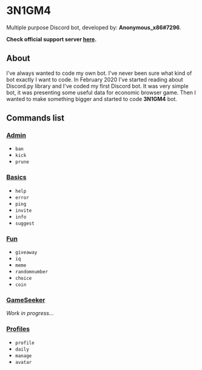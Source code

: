 # 3N1GM4
Multiple purpose Discord bot, developed by: **Anonymous_x86#7296**.

**Check official support server [here](https://discord.gg/SRdmrPpf2z "3N1GMA Support Server").**

## About
I've always wanted to code my own bot. I've never been sure what kind of bot exactly I want to code.
In February 2020 I've started reading about Discord.py library and I've coded my first Discord bot.
It was very simple bot, it was presenting some useful data for economic browser game.
Then I wanted to make something bigger and started to code **3N1GM4** bot.

## Commands list

### [Admin](https://github.com/AnonymousX86/Enigma-Bot/blob/master/enigma/cogs/admin.py)

- `ban`
- `kick`
- `prune`


### [Basics](https://github.com/AnonymousX86/Enigma-Bot/blob/master/enigma/cogs/basics.py)

- `help`
- `error`
- `ping`
- `invite`
- `info`
- `suggest`


### [Fun](https://github.com/AnonymousX86/Enigma-Bot/blob/master/enigma/cogs/fun.py)

- `giveaway`
- `iq`
- `meme`
- `randomnumber`
- `choice`
- `coin`


### [GameSeeker](https://github.com/AnonymousX86/Enigma-Bot/blob/master/enigma/cogs/game_seeker.py)

_Work in progress..._


### [Profiles](https://github.com/AnonymousX86/Enigma-Bot/blob/master/enigma/cogs/profiles.py)

- `profile`
- `daily`
- `manage`
- `avatar`

